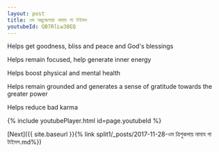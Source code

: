 ```yaml
---
layout: post
title: ওম অম্ভুজেলায়া নামায গা টাইমস
youtubeId: QB7RlLw38EQ
---
```

 
 
Helps get goodness, bliss and peace and God's blessings
 
Helps remain focused, help generate inner energy 
 
Helps boost physical and mental health 
 
Helps remain grounded and generates a sense of gratitude towards the greater power 
 
Helps reduce bad karma
 
 
 
 


{% include youtubePlayer.html id=page.youtubeId %}
 
[Next]({{ site.baseurl }}{% link  split1/_posts/2017-11-28-ওম ত্রিশুকলায় নামায গা টাইমস.md%})
 
